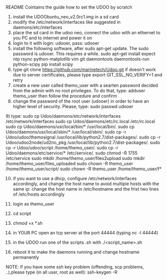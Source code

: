 README
Cointains the guide how to set the UDOO by scratch
1) install the UDOObuntu_neo_v2.0rc1.img in a sd card
2) modify the /etc/network/interfaces like suggested in daemons/etc/interfaces
3) place the sd card in the udoo neo, connect the udoo with an ethernet to you PC and to internet and power it on 
4) login to it with login: udooer, pass: udooer
5) install the following software, after sudo apt-get update. The sudo password is udooer. This requires a while.
sudo apt-get install expect ntp rsync python-matplotlib vim git daemontools daemontools-run python-scipy
pip install scipy
6) type 
git clone https://github.com/marinetech/Udoo.git
if doesn't work due to server certificates, please type 
export GIT_SSL_NO_VERIFY=1 and retry
7) create a new user called themo_user with a searten password decided from the admin with no root privileges. To do that, type:
adduser themo_user
then follow the procedure and confirm
8) change the password of the root user (udooer) in order to have an higher level of security. Please, type:
sudo passwd udooer
<new password>
9) type:
sudo cp Udoo/daemons/etc/network/interfaces /etc/network/interfaces
sudo cp Udoo/daemons/etc/rc.local /etc/rc.local 
sudo cp Udoo/daemons/usr/local/bin/* /usr/local/bin/.
sudo cp Udoo/daemons/usr/local/sbin/* /usr/local/sbin/.
sudo cp -r Udoo/udoo/themosignal /usr/local/lib/python2.7/dist-packages/.
sudo cp -r Udoo/udoo2node/ud2no_pkg /usr/local/lib/python2.7/dist-packages/.
sudo cp -r Udoo/udoo/script /home/themo_user/.
sudo cp -r Udoo/daemons/etc/service/* /etc/service/.
sudo chmod -R 1755 /etc/service
sudo mkdir /home/themo_user/files2upload
sudo mkdir /home/themo_user/files_uploaded
sudo chown -R themo_user /home/themo_user/script/
sudo chown -R themo_user /home/themo_user/f*

10) if you want to use a dhcp, configure /etc/network/interfaces accordingly, and change the host name to avoid multiple hosts with the same ip:
change the host name in /etc/hostname and the frist two lines of /etc/hosts accordingly

11) login as themo_user
12) cd script
13) chmod +x *.sh
14) in YOUR PC open an tcp server at the port 44444 (typing nc -l 44444)
15) in the UDOO run one of the scripts .sh with ./<script_name>.sh
16) reboot it to make the daemons running and change hostname permanently

NOTE: if you have some ssh key problem (offending, scp problems, ..),please type (in all user, root as well):
ssh-keygen -R
